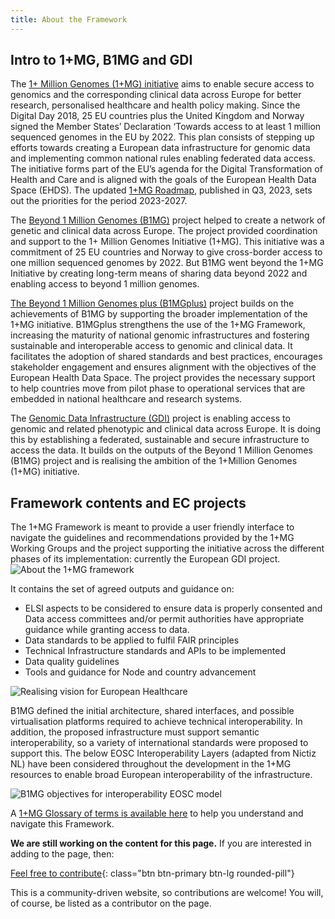 ```yaml
---
title: About the Framework
---
```


## Intro to 1+MG, B1MG and GDI

The [1+ Million Genomes (1+MG) initiative](https://digital-strategy.ec.europa.eu/en/policies/1-million-genomes) aims to enable secure access to genomics and the corresponding clinical data across Europe for better research, personalised healthcare and health policy making. Since the Digital Day 2018, 25 EU countries plus the United Kingdom and Norway signed the Member States’ Declaration ‘Towards access to at least 1 million sequenced genomes in the EU by 2022. This plan consists of stepping up efforts towards creating a European data infrastructure for genomic data and implementing common national rules enabling federated data access. The initiative forms part of the EU’s agenda for the Digital Transformation
of Health and Care and is aligned with the goals of the European Health Data Space (EHDS). The updated [1+MG Roadmap](https://ec.europa.eu/newsroom/dae/redirection/document/99974), published in Q3, 2023, sets out the priorities for the period 2023-2027.

The [Beyond 1 Million Genomes (B1MG)](https://b1mg-project.eu/) project helped to create a network of genetic and clinical data across Europe. The project provided coordination and support to the 1+ Million Genomes Initiative (1+MG). This initiative was a commitment of 25 EU countries and Norway to give cross-border access to one million sequenced genomes by 2022. But B1MG went beyond the 1+MG Initiative by creating long-term means of sharing data beyond 2022 and enabling access to beyond 1 million genomes. 

[The Beyond 1 Million Genomes plus (B1MGplus)](https://b1mgplus.onemilliongenomes.eu/) project builds on the achievements of B1MG by supporting the broader implementation of the 1+MG initiative. B1MGplus strengthens the use of the 1+MG Framework, increasing the maturity of national genomic infrastructures and fostering sustainable and interoperable access to genomic and clinical data. It facilitates the adoption of shared standards and best practices, encourages stakeholder engagement and ensures alignment with the objectives of the European Health Data Space. The project provides the necessary support to help countries move from pilot phase to operational services that are embedded in national healthcare and research systems.

The [Genomic Data Infrastructure (GDI)](https://gdi.onemilliongenomes.eu/) project is enabling access to genomic and related phenotypic and clinical data across Europe. It is doing this by establishing a federated, sustainable and secure infrastructure to access the data. It builds on the outputs of the Beyond 1 Million Genomes (B1MG) project and is realising the ambition of the 1+Million Genomes (1+MG) initiative.


## Framework contents and EC projects

The 1+MG Framework is meant to provide a user friendly interface to navigate the guidelines and recommendations provided by the 1+MG Working Groups and the project supporting the initiative across the different phases of its implementation: currently the European GDI project.
<img src="{{ 'assets/img/1+mg_journey.png' | relative_url }}" class="m-2" style="max-width: 100%; max-height: 100%; vertical-align: middle" alt="About the 1+MG framework" />

It contains the set of agreed outputs and guidance on:

* ELSI aspects to be considered to ensure data is properly consented and Data access committees and/or permit authorities have appropriate guidance while granting access to data.
* Data standards to be applied to fulfil FAIR principles
* Technical Infrastructure standards and APIs to be implemented
* Data quality guidelines
* Tools and guidance for Node and country advancement


<img src="{{ 'assets/img/realising-a-vision-for-european-healthcare.png' | relative_url }}" class="m-2" style="max-width: 100%; max-height: 100%; vertical-align: middle" alt="Realising vision for European Healthcare" />

B1MG defined the initial architecture, shared interfaces, and possible virtualisation platforms required to achieve technical interoperability. In addition, the proposed infrastructure must support semantic interoperability, so a variety of international standards were proposed to support this. The below EOSC Interoperability Layers (adapted from Nictiz NL) have been considered throughout the development in the 1+MG resources to enable broad European interoperability of the infrastructure.


<img src="{{ 'assets/img/standard-interoperability.jpg' | relative_url }}" class="m-2" style="max-width: 100%; max-height: 100%; vertical-align: middle" alt="B1MG objectives for interoperability EOSC model" />

A [1+MG Glossary of terms is available here](https://zenodo.org/record/8279620) to help you understand and navigate this Framework.


**We are still working on the content for this page.** If you are interested in adding to the page, then:

[Feel free to contribute](how_to_contribute){: class="btn btn-primary btn-lg rounded-pill"}

This is a community-driven website, so contributions are welcome! You will, of course, be listed as a contributor on the page.
